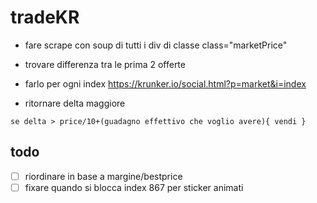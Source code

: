 # tradeKR
- fare scrape con soup di tutti i div di classe
class="marketPrice"

- trovare differenza tra le prima 2 offerte

- farlo per ogni index
https://krunker.io/social.html?p=market&i=index

- ritornare delta maggiore

`se delta > price/10+(guadagno effettivo che voglio avere){
	vendi
}`

## todo

- [ ] riordinare in base a margine/bestprice
- [ ] fixare quando si blocca index 867 per sticker animati
